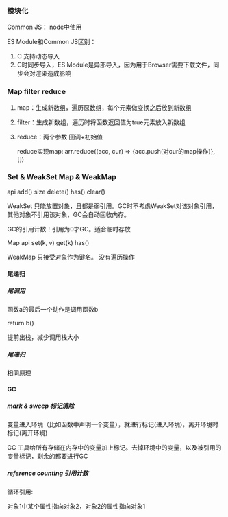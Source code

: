 ### 模块化

Common JS： node中使用

ES Module和Common JS区别：

1. C 支持动态导入
2. C时同步导入，ES Module是异部导入，因为用于Browser需要下载文件，同步会对渲染造成影响



### Map filter reduce

1. map：生成新数组，遍历原数组，每个元素做变换之后放到新数组

2. filter：生成新数组，遍历时将函数返回值为true元素放入新数组

3. reduce：两个参数 回调+初始值 

   reduce实现map:   arr.reduce((acc, cur) => {acc.push(对cur的map操作)}, [])



### Set & WeakSet Map & WeakMap

api  add()  size delete()  has()  clear()

WeakSet 只能放置对象，且都是弱引用。GC时不考虑WeakSet对该对象引用，其他对象不引用该对象，GC会自动回收内存。 

GC的引用计数！引用为0才GC。适合临时存放



Map api  set(k, v)   get(k)  has() 

WeakMap 只接受对象作为键名。 没有遍历操作



#### 尾递归

##### 尾调用

函数a的最后一个动作是调用函数b

return b()

提前出栈，减少调用栈大小

##### 尾递归

相同原理 



#### GC

##### mark & sweep 标记清除

变量进入环境（比如函数中声明一个变量），就进行标记(进入环境)，离开环境时标记(离开环境)

GC 工具给所有存储在内存中的变量加上标记。去掉环境中的变量，以及被引用的变量标记，剩余的都要进行GC 

##### reference counting 引用计数

循环引用: 

对象1中某个属性指向对象2，对象2的属性指向对象1 